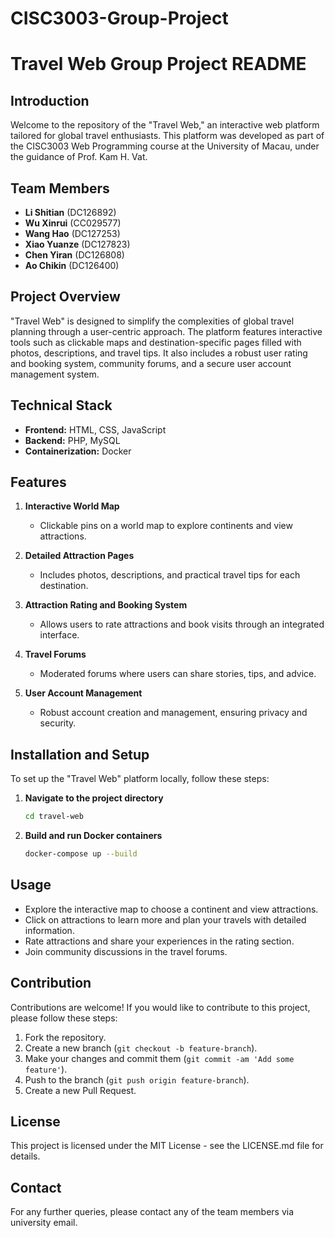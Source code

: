 # CISC3003-Group-Project
# Travel Web Group Project README


## Introduction
Welcome to the repository of the "Travel Web," an interactive web platform tailored for global travel enthusiasts. This platform was developed as part of the CISC3003 Web Programming course at the University of Macau, under the guidance of Prof. Kam H. Vat.


## Team Members
- **Li Shitian** (DC126892)
- **Wu Xinrui** (CC029577)
- **Wang Hao** (DC127253)
- **Xiao Yuanze** (DC127823)
- **Chen Yiran** (DC126808)
- **Ao Chikin** (DC126400)


## Project Overview
"Travel Web" is designed to simplify the complexities of global travel planning through a user-centric approach. The platform features interactive tools such as clickable maps and destination-specific pages filled with photos, descriptions, and travel tips. It also includes a robust user rating and booking system, community forums, and a secure user account management system.


## Technical Stack
- **Frontend:** HTML, CSS, JavaScript
- **Backend:** PHP, MySQL
- **Containerization:** Docker


## Features
1. **Interactive World Map**
   - Clickable pins on a world map to explore continents and view attractions.
   
2. **Detailed Attraction Pages**
   - Includes photos, descriptions, and practical travel tips for each destination.
   
3. **Attraction Rating and Booking System**
   - Allows users to rate attractions and book visits through an integrated interface.
   
4. **Travel Forums**
   - Moderated forums where users can share stories, tips, and advice.
   
5. **User Account Management**
   - Robust account creation and management, ensuring privacy and security.


## Installation and Setup
To set up the "Travel Web" platform locally, follow these steps:
   
1. **Navigate to the project directory**
   ```bash
   cd travel-web
   ```


2. **Build and run Docker containers**
   ```bash
   docker-compose up --build
   ```


## Usage
- Explore the interactive map to choose a continent and view attractions.
- Click on attractions to learn more and plan your travels with detailed information.
- Rate attractions and share your experiences in the rating section.
- Join community discussions in the travel forums.


## Contribution
Contributions are welcome! If you would like to contribute to this project, please follow these steps:


1. Fork the repository.
2. Create a new branch (`git checkout -b feature-branch`).
3. Make your changes and commit them (`git commit -am 'Add some feature'`).
4. Push to the branch (`git push origin feature-branch`).
5. Create a new Pull Request.


## License
This project is licensed under the MIT License - see the LICENSE.md file for details.


## Contact
For any further queries, please contact any of the team members via university email.
